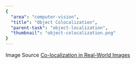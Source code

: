 ```yaml
---
{
  "area": "computer-vision",
  "title": "Object Colocalization",
  "parent-task": "object-localization",
  "thumbnail": "object-colocalization.png"
}
---
```


Image Source [Co-localization in Real-World Images](https://www.google.com/url?sa=t&rct=j&q=&esrc=s&source=web&cd=&cad=rja&uact=8&ved=2ahUKEwiasICTtZDsAhUwGKYKHdjlD_QQFjAAegQIARAB&url=http%3A%2F%2Fvision.stanford.edu%2Fpdf%2Ftang14.pdf&usg=AOvVaw2YB15ARrGzVd2q_O66J2ql)